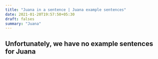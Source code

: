 ```yaml
---
title: "Juana in a sentence | Juana example sentences"
date: 2021-01-20T19:57:50+05:30
draft: falses
summary: "Juana"
---
```

## Unfortunately, we have no example sentences for Juana                 
